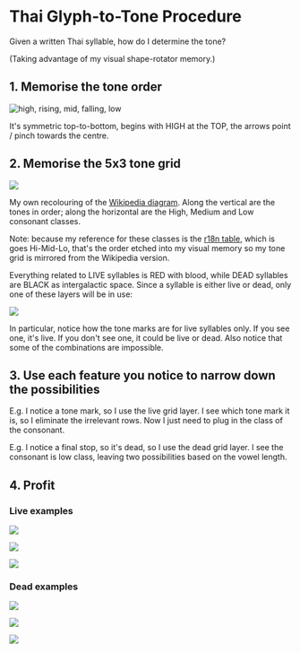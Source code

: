 Thai Glyph-to-Tone Procedure
============================

Given a written Thai syllable, how do I determine the tone?

(Taking advantage of my visual shape-rotator memory.)

## 1. Memorise the tone order

![high, rising, mid, falling, low](tone-order.png)

It's symmetric top-to-bottom, begins with HIGH at the TOP, the arrows point / pinch towards the  centre.

## 2. Memorise the 5x3 tone grid

![](tone-grid-full.png)

My own recolouring of the [Wikipedia diagram](https://en.wikipedia.org/wiki/Thai_script#Tone). Along the vertical are the tones in order; along the horizontal are the High, Medium and Low consonant classes.

Note: because my reference for these classes is the [r18n table](https://r12a.github.io/scripts/thai/th.html#consonants), which is goes Hi-Mid-Lo, that's the order etched into my visual memory so my tone grid is mirrored from the Wikipedia version.

Everything related to LIVE syllables is RED with blood, while DEAD syllables are BLACK as intergalactic space. Since a syllable is either live or dead, only one of these layers will be in use:

![](tone-grids-live-dead.png)

In particular, notice how the tone marks are for live syllables only. If you see one, it's live. If you don't see one, it could be live or dead. Also notice that some of the combinations are impossible.

## 3. Use each feature you notice to narrow down the possibilities

E.g. I notice a tone mark, so I use the live grid layer. I see which tone mark it is, so I eliminate the irrelevant rows. Now I just need to plug in the class of the consonant.

E.g. I notice a final stop, so it's dead, so I use the dead grid layer. I see the consonant is low class, leaving two possibilities based on the vowel length.

## 4. Profit

### Live examples

![](example-phom.png)

![](example-chue.png)

![](example-ha.png)

### Dead examples

![](example-khob.png)

![](example-khrab.png)

![](example-mak.png)
